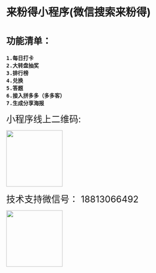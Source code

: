<h1>来粉得小程序(微信搜索来粉得)</h1>

<h1><span style="font-size:24px">功能清单：</span></h1>

<pre>
<strong>1.每日打卡
2.大转盘抽奖
3.排行榜
4.兑换
5.答题
6.接入拼多多（多多客）
7.生成分享海报</strong></pre>

<p><span style="font-size:24px">小程序线上二维码:</span></p>

<p><img alt="" src="https://www.salterwudi.com/images/laifende.jpg" style="height:150px; width:150px" /></p>

<p><span style="font-size:24px">技术支持微信号：&nbsp;18813066492</span></p>

<p><img alt="" src="https://www.salterwudi.com/images/wx.jpg" style="height:150px; width:150px" /></p>

<p>&nbsp;</p>
